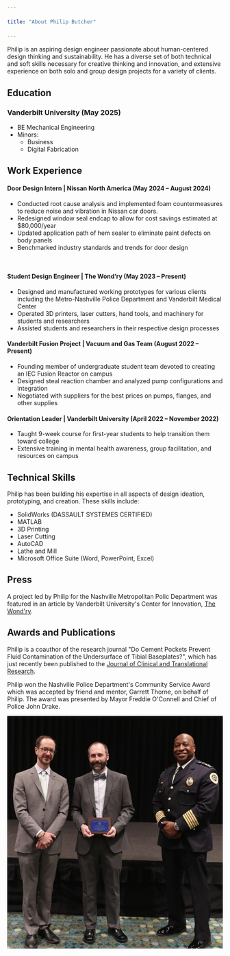 ```yaml
---

title: "About Philip Butcher"

---
```


Philip is an aspiring design engineer passionate about human-centered design thinking and sustainability. He has a diverse set of both technical and soft skills necessary for creative thinking and innovation, and extensive experience on both solo and group design projects for a variety of clients.

## Education

### Vanderbilt University (May 2025)
 * BE Mechanical Engineering
 * Minors:
   * Business
   * Digital Fabrication

## Work Experience
#### Door Design Intern | Nissan North America (May 2024 – August 2024)
  * Conducted root cause analysis and implemented foam countermeasures to reduce noise and vibration in Nissan car doors.
  * Redesigned window seal endcap to allow for cost savings estimated at $80,000/year
  * Updated application path of hem sealer to eliminate paint defects on body panels
  * Benchmarked industry standards and trends for door design
<br>

#### Student Design Engineer | The Wond’ry (May 2023 – Present)
  * Designed and manufactured working prototypes for various clients including the Metro-Nashville Police Department and Vanderbilt Medical Center
  * Operated 3D printers, laser cutters, hand tools, and machinery for students and researchers
  * Assisted students and researchers in their respective design processes
    
#### Vanderbilt Fusion Project | Vacuum and Gas Team (August 2022 – Present)
  * Founding member of undergraduate student team devoted to creating an IEC Fusion Reactor on campus
  *  Designed steal reaction chamber and analyzed pump configurations and integration
  *  Negotiated with suppliers for the best prices on pumps, flanges, and other supplies
    
#### Orientation Leader | Vanderbilt University (April 2022 – November 2022)
  * Taught 9-week course for first-year students to help transition them toward college
  * Extensive training in mental health awareness, group facilitation, and resources on campus

## Technical Skills

Philip has been building his expertise in all aspects of design ideation, prototyping, and creation. These skills include:

* SolidWorks (DASSAULT SYSTEMES CERTIFIED)
* MATLAB
* 3D Printing
* Laser Cutting
* AutoCAD
* Lathe and Mill
* Microsoft Office Suite (Word, PowerPoint, Excel)

## Press 

A project led by Philip for the Nashville Metropolitan Polic Department was featured in an article by Vanderbilt University's Center for Innovation, [The Wond'ry](https://www.vanderbilt.edu/the-wondry/2024/02/06/vanderbilt-student-philip-butchers-groundbreaking-drone-technology-revolutionizes-global-law-enforcement/).

## Awards and Publications

Philip is a coauthor of the research journal "Do Cement Pockets Prevent Fluid Contamination of the Undersurface of Tibial Baseplates?", which has just recently been published to the [Journal of Clinical and Translational Research](https://www.jctres.com/media/filer_public/21/55/21553102-8ab8-4090-bd25-c4bf975f3d22/3_jctr_v10i4_005_-_proof_30_finalized.pdf).


Philip won the Nashville Police Department's Community Service Award which was accepted by friend and mentor, Garrett Thorne, on behalf of Philip. The award was presented by Mayor Freddie O'Connell and Chief of Police John Drake.

<img src="/assets/img/Garrett_Accepting_Award.png" alt="Philip Butcher" style="width:800px;"/>
